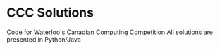 # CCC Solutions
Code for Waterloo's Canadian Computing Competition
All solutions are presented in Python/Java
